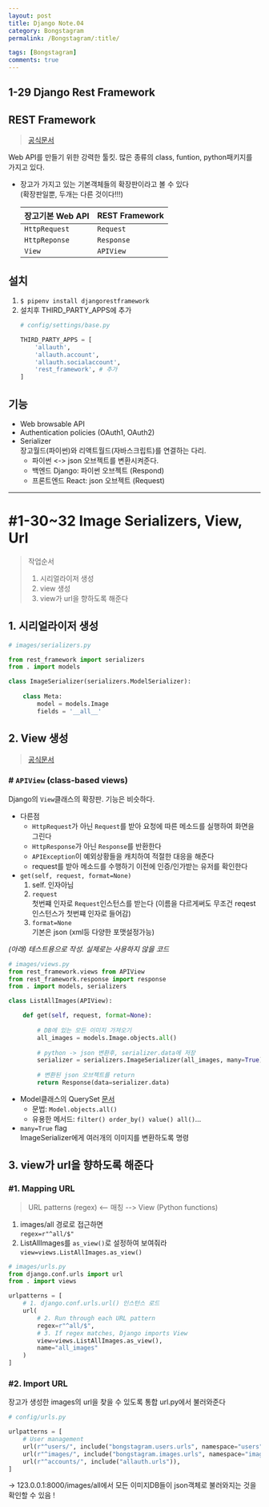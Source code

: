 ```yaml
---
layout: post
title: Django Note.04
category: Bongstagram
permalink: /Bongstagram/:title/

tags: [Bongstagram]
comments: true
---
```


## 1-29 Django Rest Framework

## REST Framework
> [공식문서](http://www.django-rest-framework.org/)

Web API를 만들기 위한 강력한 툴킷. 많은 종류의 class, funtion, python패키지를 가지고 있다. 

* 장고가 가지고 있는 기본객체들의 확장판이라고 볼 수 있다  
(확장판일뿐, 두개는 다른 것이다!!!)

    장고기본 Web API | REST Framework
    --- | ---
    `HttpRequest` | `Request` 
    `HttpReponse` | `Response`
    `View` | `APIView`

## 설치
1. `$ pipenv install djangorestframework`  
2. 설치후 THIRD_PARTY_APPS에 추가
    ```python 
    # config/settings/base.py

    THIRD_PARTY_APPS = [
        'allauth',
        'allauth.account',
        'allauth.socialaccount',
        'rest_framework', # 추가
    ]
    ```

## 기능
* Web browsable API
* Authentication policies (OAuth1, OAuth2)
* Serializer  
장고월드(파이썬)와 리액트월드(자바스크립트)를 연결하는 다리.
    * 파이썬 <-> json 오브젝트를 변환시켜준다.
    * 백엔드 Django: 파이썬 오브젝트 (Respond)
    * 프론트엔드 React: json 오브젝트 (Request)

---

# #1-30~32 Image Serializers, View, Url

>작업순서
>1. 시리얼라이저 생성
>2. view 생성
>3. view가 url을 향하도록 해준다

## 1. 시리얼라이저 생성

```python
# images/serializers.py

from rest_framework import serializers
from . import models

class ImageSerializer(serializers.ModelSerializer):
    
    class Meta:
        model = models.Image
        fields = '__all__'
```

## 2. View 생성
>[공식문서](http://www.django-rest-framework.org/api-guide/views/) 

### # `APIView` (class-based views)
Django의 `View`클래스의 확장판. 기능은 비슷하다.
* 다른점
    * `HttpRequest`가 아닌 `Request`를 받아 요청에 따른 메소드를 실행하여 화면을 그린다 
    * `HttpResponse`가 아닌 `Response`를 반환한다
    * `APIException`이 예외상황들을 캐치하여 적절한 대응을 해준다
    * request를 받아 메소드를 수행하기 이전에 인증/인가받는 유저를 확인한다
* `get(self, request, format=None)`
    1. self. 인자아님
    2. `request`  
    첫번쨰 인자로 `Request`인스턴스를 받는다 (이름을 다르게써도 무조건 reqest인스턴스가 첫번쨰 인자로 들어감)
    3. `format=None`  
    기본은 json (xml등 다양한 포맷설정가능)


*(아래) 테스트용으로 작성. 실제로는 사용하지 않을 코드*
```python
# images/views.py
from rest_framework.views from APIView
from rest_framework.response import response
from . import models, serializers

class ListAllImages(APIView):

    def get(self, request, format=None):
        
        # DB에 있는 모든 이미지 가져오기
        all_images = models.Image.objects.all()
        
        # python -> json 변환후, serializer.data에 저장
        serializer = serializers.ImageSerializer(all_images, many=True)
        
        # 변환된 json 오브젝트를 return
        return Response(data=serializer.data)
```

* Model클래스의 QuerySet [문서](https://docs.djangoproject.com/en/2.0/ref/models/querysets/)  
    * 문법: `Model.objects.all()`  
    * 유용한 메서드: `filter() order_by() value() all()`...
* `many=True` flag  
ImageSerializer에게 여러개의 이미지를 변환하도록 명령

## 3. view가 url을 향하도록 해준다

### #1. Mapping URL
>URL patterns (regex) <-- 매칭 --> View (Python functions)

1. images/all 경로로 접근하면  
`regex=r"^all/$"`  
2. ListAllImages를 `as_view()`로 설정하여 보여줘라  
`view=views.ListAllImages.as_view()`  

```python
# images/urls.py
from django.conf.urls import url 
from . import views

urlpatterns = [
    # 1. django.conf.urls.url() 인스턴스 로드
    url(
        # 2. Run through each URL pattern
        regex=r"^all/$",
        # 3. If regex matches, Django imports View
        view=views.ListAllImages.as_view(),
        name="all_images"
    )
]
```

### #2. Import URL
장고가 생성한 images의 url을 찾을 수 있도록 통합 url.py에서 불러와준다
```python
# config/urls.py

urlpatterns = [
    # User management
    url(r"^users/", include("bongstagram.users.urls", namespace="users")),
    url(r"^images/", include("bongstagram.images.urls", namespace="images")), # import !
    url(r"^accounts/", include("allauth.urls")),
]
```

-> 123.0.0.1:8000/images/all에서 모든 이미지DB들이 json객체로 불러와지는 것을 확인할 수 있음 !